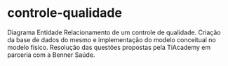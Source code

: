 # controle-qualidade
Diagrama Entidade Relacionamento de um controle de qualidade. Criação da base de dados do mesmo e implementação do modelo conceitual no modelo físico. Resolução das questões propostas pela TiAcademy em parceria com a Benner Saúde.
